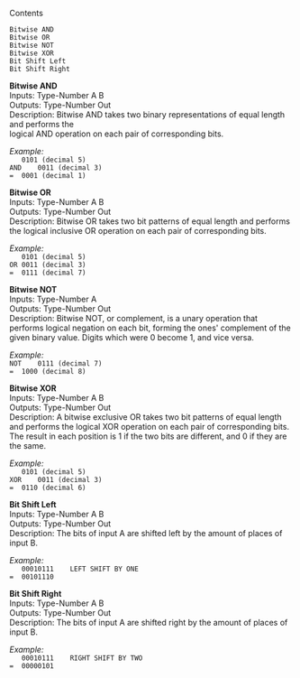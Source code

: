 Contents  

    Bitwise AND  
    Bitwise OR  
    Bitwise NOT  
    Bitwise XOR  
    Bit Shift Left  
    Bit Shift Right  

**Bitwise AND**  
Inputs: 	Type-Number  A B  
Outputs: 	Type-Number  Out  
Description: 	Bitwise AND takes two binary representations of equal length and performs the  
logical AND operation on each pair of corresponding bits.  

_Example:_  
`	0101 (decimal 5)`  
`AND	0011 (decimal 3)`  
`=	0001 (decimal 1)`  


**Bitwise OR**  
Inputs: 	Type-Number  A B  
Outputs: 	Type-Number  Out  
Description: 	Bitwise OR takes two bit patterns of equal length and performs the logical inclusive OR operation on  each pair of corresponding bits.  

_Example:_  
`	0101 (decimal 5)`  
`OR	0011 (decimal 3)`  
`=	0111 (decimal 7)`  


**Bitwise NOT**  
Inputs: 	Type-Number  A  
Outputs: 	Type-Number  Out  
Description: 	Bitwise NOT, or complement, is a unary operation that performs logical negation on each bit, forming   the ones' complement of the given binary value. Digits which were 0 become 1, and vice versa.  

_Example:_  
`NOT	0111 (decimal 7)`  
`=	1000 (decimal 8)`  


**Bitwise XOR**  
Inputs: 	Type-Number  A B  
Outputs: 	Type-Number  Out  
Description: 	A bitwise exclusive OR takes two bit patterns of equal length and performs the logical XOR operation   on each pair of corresponding bits. The result in each position is 1 if the two bits are different, and 0 if they are the same.  

_Example:_  
`	0101 (decimal 5)`  
`XOR	0011 (decimal 3)`  
`=	0110 (decimal 6)`  


**Bit Shift Left**  
Inputs: 	Type-Number  A B  
Outputs: 	Type-Number  Out  
Description: 	The bits of input A are shifted left by the amount of places of input B.  

_Example:_  
`	00010111	LEFT SHIFT BY ONE`  
`=	00101110`  


**Bit Shift Right**  
Inputs: 	Type-Number  A B  
Outputs: 	Type-Number  Out  
Description: 	The bits of input A are shifted right by the amount of places of input B.  

_Example:_  
`	00010111	RIGHT SHIFT BY TWO`  
`=	00000101`  
